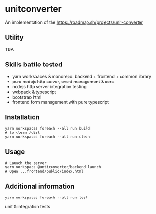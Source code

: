 # unitconverter

An implementation of the https://roadmap.sh/projects/unit-converter

## Utility
TBA

## Skills battle tested
* yarn workspaces & monorepo: backend + frontend + common library
* pure nodejs http server, event management & cors
* nodejs http server integration testing 
* webpack & typescript
* bootstrap html
* frontend form management with pure typescript

## Installation
```
yarn workspaces foreach --all run build
# to clean /dist
yarn workspaces foreach --all run clean 
```
## Usage
```
# Launch the server
yarn workspace @unticonverter/backend launch
# Open ...frontend/public/index.html 
```
## Additional information
```
yarn workspaces foreach --all run test
```
unit & integration tests
